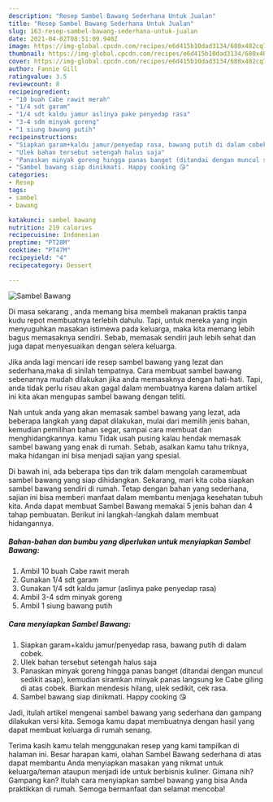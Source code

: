 ```yaml
---
description: "Resep Sambel Bawang Sederhana Untuk Jualan"
title: "Resep Sambel Bawang Sederhana Untuk Jualan"
slug: 163-resep-sambel-bawang-sederhana-untuk-jualan
date: 2021-04-02T08:51:09.940Z
image: https://img-global.cpcdn.com/recipes/e6d415b10dad3134/680x482cq70/sambel-bawang-foto-resep-utama.jpg
thumbnail: https://img-global.cpcdn.com/recipes/e6d415b10dad3134/680x482cq70/sambel-bawang-foto-resep-utama.jpg
cover: https://img-global.cpcdn.com/recipes/e6d415b10dad3134/680x482cq70/sambel-bawang-foto-resep-utama.jpg
author: Fannie Gill
ratingvalue: 3.5
reviewcount: 8
recipeingredient:
- "10 buah Cabe rawit merah"
- "1/4 sdt garam"
- "1/4 sdt kaldu jamur aslinya pake penyedap rasa"
- "3-4 sdm minyak goreng"
- "1 siung bawang putih"
recipeinstructions:
- "Siapkan garam+kaldu jamur/penyedap rasa, bawang putih di dalam cobek."
- "Ulek bahan tersebut setengah halus saja"
- "Panaskan minyak goreng hingga panas banget (ditandai dengan muncul sedikit asap), kemudian siramkan minyak panas langsung ke Cabe giling di atas cobek. Biarkan mendesis hilang, ulek sedikit, cek rasa."
- "Sambel bawang siap dinikmati. Happy cooking 😘"
categories:
- Resep
tags:
- sambel
- bawang

katakunci: sambel bawang 
nutrition: 219 calories
recipecuisine: Indonesian
preptime: "PT28M"
cooktime: "PT47M"
recipeyield: "4"
recipecategory: Dessert

---
```



![Sambel Bawang](https://img-global.cpcdn.com/recipes/e6d415b10dad3134/680x482cq70/sambel-bawang-foto-resep-utama.jpg)

Di masa  sekarang , anda memang bisa membeli makanan praktis tanpa kudu repot membuatnya terlebih dahulu. Tapi, untuk mereka yang ingin menyuguhkan masakan istimewa pada keluarga, maka kita memang lebih bagus memasaknya sendiri. Sebab, memasak sendiri jauh lebih sehat dan juga dapat menyesuaikan dengan selera keluarga.

Jika anda lagi mencari ide resep sambel bawang yang lezat dan sederhana,maka di sinilah tempatnya. Cara membuat sambel bawang  sebenarnya mudah dilakukan jika anda memasaknya dengan hati-hati. Tapi, anda tidak perlu risau akan gagal dalam membuatnya 
karena dalam artikel ini kita akan mengupas sambel bawang dengan teliti.  



Nah untuk anda yang akan memasak sambel bawang yang lezat, ada beberapa langkah yang dapat dilakukan, mulai dari memilih jenis bahan, kemudian pemilihan bahan segar, sampai cara membuat dan menghidangkannya. kamu Tidak usah pusing kalau hendak memasak sambel bawang yang enak di rumah. Sebab, asalkan kamu  tahu triknya, maka hidangan ini bisa menjadi sajian yang spesial.

Di bawah ini, ada beberapa tips dan trik dalam mengolah caramembuat sambel bawang yang siap dihidangkan. Sekarang, mari kita coba siapkan sambel bawang sendiri di rumah. Tetap dengan bahan yang sederhana, sajian ini bisa memberi manfaat dalam membantu menjaga kesehatan tubuh kita. Anda dapat membuat Sambel Bawang memakai 5 jenis bahan dan 4 tahap pembuatan. Berikut ini langkah-langkah dalam membuat hidangannya.

<!--inarticleads1-->

##### Bahan-bahan dan bumbu yang diperlukan untuk menyiapkan Sambel Bawang:

1. Ambil 10 buah Cabe rawit merah
1. Gunakan 1/4 sdt garam
1. Gunakan 1/4 sdt kaldu jamur (aslinya pake penyedap rasa)
1. Ambil 3-4 sdm minyak goreng
1. Ambil 1 siung bawang putih




<!--inarticleads2-->

##### Cara menyiapkan Sambel Bawang:

1. Siapkan garam+kaldu jamur/penyedap rasa, bawang putih di dalam cobek.
1. Ulek bahan tersebut setengah halus saja
1. Panaskan minyak goreng hingga panas banget (ditandai dengan muncul sedikit asap), kemudian siramkan minyak panas langsung ke Cabe giling di atas cobek. Biarkan mendesis hilang, ulek sedikit, cek rasa.
1. Sambel bawang siap dinikmati. Happy cooking 😘




Jadi, itulah artikel mengenai  sambel bawang  yang sederhana dan gampang dilakukan versi kita. Semoga kamu dapat membuatnya dengan hasil yang dapat membuat keluarga di rumah senang. 

Terima kasih kamu telah menggunakan resep yang kami tampilkan di halaman ini. Besar harapan kami, olahan  Sambel Bawang sederhana di atas dapat membantu Anda menyiapkan masakan yang nikmat untuk keluarga/teman ataupun menjadi ide untuk berbisnis kuliner. Gimana nih? Gampang kan? Itulah cara menyiapkan sambel bawang yang bisa Anda praktikkan di rumah. Semoga bermanfaat dan selamat mencoba!

